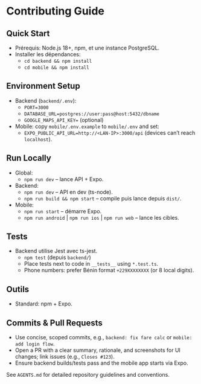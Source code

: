 # Contributing Guide

## Quick Start
- Prérequis: Node.js 18+, npm, et une instance PostgreSQL.
- Installer les dépendances:
  - `cd backend && npm install`
  - `cd mobile && npm install`

## Environment Setup
- Backend (`backend/.env`):
  - `PORT=3000`
  - `DATABASE_URL=postgres://user:pass@host:5432/dbname`
  - `GOOGLE_MAPS_API_KEY=` (optional)
- Mobile: copy `mobile/.env.example` to `mobile/.env` and set:
  - `EXPO_PUBLIC_API_URL=http://<LAN-IP>:3000/api` (devices can’t reach `localhost`).

## Run Locally
- Global:
  - `npm run dev` – lance API + Expo.
- Backend:
  - `npm run dev` – API en dev (ts-node).
  - `npm run build && npm start` – compile puis lance depuis `dist/`.
- Mobile:
  - `npm run start` – démarre Expo.
  - `npm run android` | `npm run ios` | `npm run web` – lance les cibles.

## Tests
- Backend utilise Jest avec ts-jest.
  - `npm test` (depuis `backend/`)
  - Place tests next to code in `__tests__` using `*.test.ts`.
  - Phone numbers: prefer Bénin format `+229XXXXXXXX` (or 8 local digits).

## Outils
- Standard: npm + Expo.

## Commits & Pull Requests
- Use concise, scoped commits, e.g., `backend: fix fare calc` or `mobile: add login flow`.
- Open a PR with a clear summary, rationale, and screenshots for UI changes; link issues (e.g., `Closes #123`).
- Ensure backend builds/tests pass and the mobile app starts via Expo.

See `AGENTS.md` for detailed repository guidelines and conventions.
